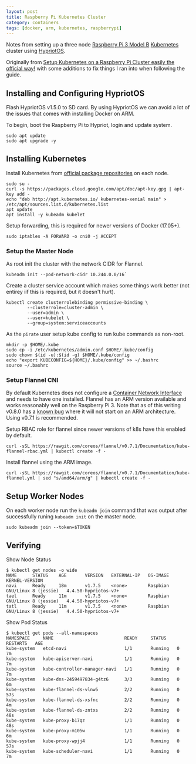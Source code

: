 ```yaml
---
layout: post
title: Raspberry Pi Kubernetes Cluster
category: containers
tags: [docker, arm, kubernetes, raspberrypi]
---
```


Notes from setting up a three node [Raspberry Pi 3 Model B](https://www.raspberrypi.org/products/raspberry-pi-3-model-b/) [Kubernetes](https://kubernetes.io) cluster using [HypriotOS](https://github.com/hypriot/image-builder-rpi/releases).

Originally from [Setup Kubernetes on a Raspberry Pi Cluster easily the official way!](https://blog.hypriot.com/post/setup-kubernetes-raspberry-pi-cluster/) with some additions to fix things I ran into when following the guide.

## Installing and Configuring HypriotOS
Flash HypriotOS v1.5.0 to SD card. By using HypriotOS we can avoid a lot of the issues that comes with installing Docker on ARM.

To begin, boot the Raspberry Pi to Hypriot, login and update system.

```
sudo apt update
sudo apt upgrade -y
```

## Installing Kubernetes
Install Kubernetes from [official package repositories](https://kubernetes.io/docs/setup/independent/install-kubeadm/#installing-kubelet-and-kubeadm) on each node.

```
sudo su -
curl -s https://packages.cloud.google.com/apt/doc/apt-key.gpg | apt-key add -
echo "deb http://apt.kubernetes.io/ kubernetes-xenial main" > /etc/apt/sources.list.d/kubernetes.list
apt update
apt install -y kubeadm kubelet
```

Setup forwarding, this is required for newer versions of Docker (17.05+).

```
sudo iptables -A FORWARD -o cni0 -j ACCEPT
```

### Setup the Master Node
As root init the cluster with the network CIDR for Flannel.

```
kubeadm init --pod-network-cidr 10.244.0.0/16`
```

Create a cluster service account which makes some things work better (not entirey iif this is required, but it doesn't hurt).

```
kubectl create clusterrolebinding permissive-binding \
        --clusterrole=cluster-admin \
        --user=admin \
        --user=kubelet \
        --group=system:serviceaccounts
```

As the `pirate` user setup kube config to run kube commands as non-root.

```
mkdir -p $HOME/.kube
sudo cp -i /etc/kubernetes/admin.conf $HOME/.kube/config
sudo chown $(id -u):$(id -g) $HOME/.kube/config
echo "export KUBECONFIG=${HOME}/.kube/config" >> ~/.bashrc
source ~/.bashrc
```

### Setup Flannel CNI
By default Kubernetes does not configure a [Container Network Interface](https://cncf.io/projects/) and needs to have one installed. Flannel has an ARM version available and works reasonably well on the Raspberry Pi 3. Note that as of this writing v0.8.0 has a [known bug](https://github.com/coreos/flannel/issues/773) where it will not start on an ARM architecture. Using v0.7.1 is recommended.

Setup RBAC role for flannel since newer versions of k8s have this enabled by default.

```
curl -sSL https://rawgit.com/coreos/flannel/v0.7.1/Documentation/kube-flannel-rbac.yml | kubectl create -f -
```

Install flannel using the ARM image.

```
curl -sSL https://rawgit.com/coreos/flannel/v0.7.1/Documentation/kube-flannel.yml | sed "s/amd64/arm/g" | kubectl create -f -
```

## Setup Worker Nodes
On each worker node run the `kubeadm join` command that was output after successfully runing `kubeadm init` on the master node.

```
sudo kubeadm join --token=$TOKEN
```

## Verifying
Show Node Status

```
$ kubectl get nodes -o wide
NAME      STATUS    AGE       VERSION   EXTERNAL-IP   OS-IMAGE                        KERNEL-VERSION
navi      Ready     18m       v1.7.5    <none>        Raspbian GNU/Linux 8 (jessie)   4.4.50-hypriotos-v7+
tael      Ready     11m       v1.7.5    <none>        Raspbian GNU/Linux 8 (jessie)   4.4.50-hypriotos-v7+
tatl      Ready     11m       v1.7.5    <none>        Raspbian GNU/Linux 8 (jessie)   4.4.50-hypriotos-v7+
```

Show Pod Status

```
$ kubectl get pods --all-namespaces
NAMESPACE     NAME                           READY     STATUS    RESTARTS   AGE
kube-system   etcd-navi                      1/1       Running   0          7m
kube-system   kube-apiserver-navi            1/1       Running   0          7m
kube-system   kube-controller-manager-navi   1/1       Running   0          7m
kube-system   kube-dns-2459497834-g4tz6      3/3       Running   0          6m
kube-system   kube-flannel-ds-vlnw5          2/2       Running   0          57s
kube-system   kube-flannel-ds-xsfnc          2/2       Running   0          4m
kube-system   kube-flannel-ds-zntxs          2/2       Running   0          48s
kube-system   kube-proxy-b17qz               1/1       Running   0          48s
kube-system   kube-proxy-m105w               1/1       Running   0          6m
kube-system   kube-proxy-wpjj4               1/1       Running   0          57s
kube-system   kube-scheduler-navi            1/1       Running   0          7m
```
